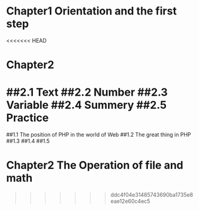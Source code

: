 # Chapter1 Orientation and the first step
<<<<<<< HEAD
# Chapter2 
##2.1 Text
##2.2 Number
##2.3 Variable
##2.4 Summery
##2.5 Practice
=======
##1.1 The position of PHP in the world of Web
##1.2 The great thing in PHP
##1.3 
##1.4
##1.5

# Chapter2 The Operation of file and math
>>>>>>> ddc4f04e31485743690ba1735e8eae12e60c4ec5
